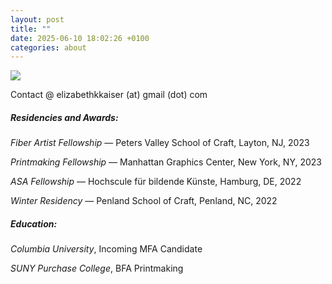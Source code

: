 ```yaml
---
layout: post
title: ""
date: 2025-06-10 18:02:26 +0100
categories: about
---
```

![](https://images.squarespace-cdn.com/content/v1/60fcc985dce0f701975ed91d/cdee2207-f4e7-43bc-9a3a-8a176720f425/20161FC7-0F96-4C38-BED3-83603580B27A.jpeg)

Contact @ elizabethkkaiser (at) gmail (dot) com

##### Residencies and Awards:

*Fiber Artist Fellowship* — Peters Valley School of Craft, Layton, NJ, 2023

*Printmaking Fellowship* — Manhattan Graphics Center, New York, NY, 2023

*ASA Fellowship* — Hochscule für bildende Künste, Hamburg, DE, 2022

*Winter Residency* — Penland School of Craft, Penland, NC, 2022

##### Education:

*Columbia University*, Incoming MFA Candidate

*SUNY Purchase College*, BFA Printmaking
